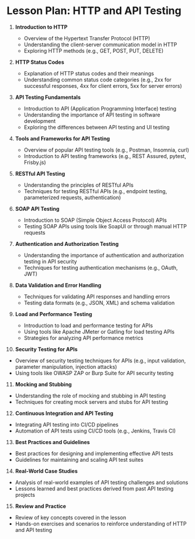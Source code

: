 # Lesson Plan: HTTP and API Testing

1. **Introduction to HTTP**
   - Overview of the Hypertext Transfer Protocol (HTTP)
   - Understanding the client-server communication model in HTTP
   - Exploring HTTP methods (e.g., GET, POST, PUT, DELETE)

2. **HTTP Status Codes**
   - Explanation of HTTP status codes and their meanings
   - Understanding common status code categories (e.g., 2xx for successful responses, 4xx for client errors, 5xx for server errors)

3. **API Testing Fundamentals**
   - Introduction to API (Application Programming Interface) testing
   - Understanding the importance of API testing in software development
   - Exploring the differences between API testing and UI testing

4. **Tools and Frameworks for API Testing**
   - Overview of popular API testing tools (e.g., Postman, Insomnia, curl)
   - Introduction to API testing frameworks (e.g., REST Assured, pytest, Frisby.js)

5. **RESTful API Testing**
   - Understanding the principles of RESTful APIs
   - Techniques for testing RESTful APIs (e.g., endpoint testing, parameterized requests, authentication)

6. **SOAP API Testing**
   - Introduction to SOAP (Simple Object Access Protocol) APIs
   - Testing SOAP APIs using tools like SoapUI or through manual HTTP requests

7. **Authentication and Authorization Testing**
   - Understanding the importance of authentication and authorization testing in API security
   - Techniques for testing authentication mechanisms (e.g., OAuth, JWT)

8. **Data Validation and Error Handling**
   - Techniques for validating API responses and handling errors
   - Testing data formats (e.g., JSON, XML) and schema validation

9. **Load and Performance Testing**
   - Introduction to load and performance testing for APIs
   - Using tools like Apache JMeter or Gatling for load testing APIs
   - Strategies for analyzing API performance metrics

10. **Security Testing for APIs**
   - Overview of security testing techniques for APIs (e.g., input validation, parameter manipulation, injection attacks)
   - Using tools like OWASP ZAP or Burp Suite for API security testing

11. **Mocking and Stubbing**
   - Understanding the role of mocking and stubbing in API testing
   - Techniques for creating mock servers and stubs for API testing

12. **Continuous Integration and API Testing**
   - Integrating API testing into CI/CD pipelines
   - Automation of API tests using CI/CD tools (e.g., Jenkins, Travis CI)

13. **Best Practices and Guidelines**
   - Best practices for designing and implementing effective API tests
   - Guidelines for maintaining and scaling API test suites

14. **Real-World Case Studies**
   - Analysis of real-world examples of API testing challenges and solutions
   - Lessons learned and best practices derived from past API testing projects

15. **Review and Practice**
   - Review of key concepts covered in the lesson
   - Hands-on exercises and scenarios to reinforce understanding of HTTP and API testing
